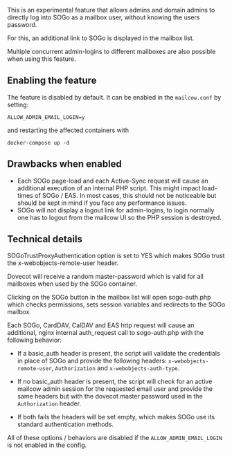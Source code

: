 This is an experimental feature that allows admins and domain admins to directly 
log into SOGo as a mailbox user, without knowing the users password.

For this, an additional link to SOGo is displayed in the mailbox list.

Multiple concurrent admin-logins to different mailboxes are also possible when using this feature.

## Enabling the feature

The feature is disabled by default. It can be enabled in the `mailcow.conf` by setting:
```
ALLOW_ADMIN_EMAIL_LOGIN=y
```
and restarting the affected containers with
```
docker-compose up -d
```

## Drawbacks when enabled

- Each SOGo page-load and each Active-Sync request will cause an additional execution of an internal PHP script.
This might impact load-times of SOGo / EAS.
In most cases, this should not be noticeable but should be kept in mind if you face any performance issues.
- SOGo will not display a logout link for admin-logins, to login normally one has to logout from the mailcow UI so the PHP session is destroyed.

## Technical details

SOGoTrustProxyAuthentication option is set to YES which makes SOGo trust the x-webobjects-remote-user header.

Dovecot will receive a random master-password which is valid for all mailboxes when used by the SOGo container.

Clicking on the SOGo button in the mailbox list will open sogo-auth.php which checks permissions, sets session variables and redirects to the SOGo mailbox.

Each SOGo, CardDAV, CalDAV and EAS http request will cause an additional, nginx internal auth_request call to sogo-auth.php with the following behavior:

- If a basic_auth header is present, the script will validate the credentials in place of SOGo and provide the following headers:
`x-webobjects-remote-user`, `Authorization` and `x-webobjects-auth-type`.

- If no basic_auth header is present, the script will check for an active mailcow admin session for the requested email user and provide the same headers but with the dovecot master password used in the `Authorization` header.

- If both fails the headers will be set empty, which makes SOGo use its standard authentication methods.

All of these options / behaviors are disabled if the `ALLOW_ADMIN_EMAIL_LOGIN` is not enabled in the config.
